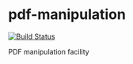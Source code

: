 pdf-manipulation
================

[![Build Status](https://travis-ci.org/qmetric/pdf-manipulation.png)](https://travis-ci.org/qmetric/pdf-manipulation)

PDF manipulation facility